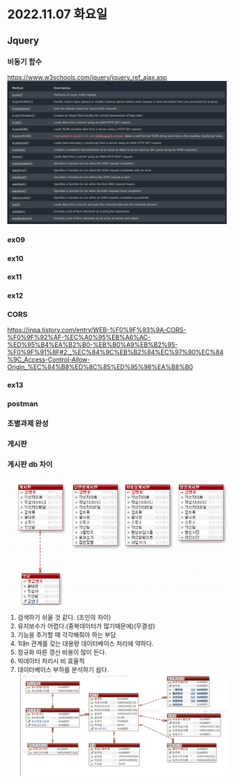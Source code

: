 # 2022.11.07 화요일

## Jquery

### 비동기 함수

https://www.w3schools.com/jquery/jquery_ref_ajax.asp
![](2022-11-08-09-14-12.png)

### ex09

### ex10

### ex11

### ex12

### CORS

https://inpa.tistory.com/entry/WEB-%F0%9F%93%9A-CORS-%F0%9F%92%AF-%EC%A0%95%EB%A6%AC-%ED%95%B4%EA%B2%B0-%EB%B0%A9%EB%B2%95-%F0%9F%91%8F#2._%EC%84%9C%EB%B2%84%EC%97%90%EC%84%9C_Access-Control-Allow-Origin_%EC%84%B8%ED%8C%85%ED%95%98%EA%B8%B0

### ex13

### postman

### 조별과제 완성

### 게시판

### 게시판 db 차이

![](2022-11-08-16-19-19.png)

1. 검색하기 쉬울 것 같다. (조인의 차이)
2. 유지보수가 어렵다.(중복데이터가 많기때문에)(무결성)
3. 기능을 추가할 때 각각해줘야 하는 부담
4. 1대n 관계를 갖는 대용량 데이터베이스 처리에 약하다.
5. 정규화 따른 갱신 비용이 많이 든다.
6. 빅데이터 처리시 비 효율적
7. 데이터베이스 부하를 분석하기 쉽다.
   ![](2022-11-08-16-19-39.png)
